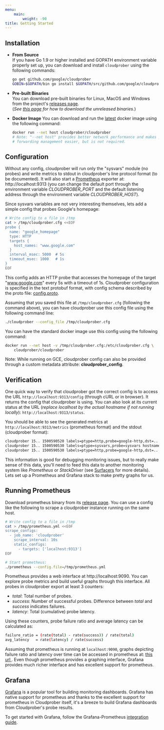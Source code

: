 ```yaml
---
menu:
    main:
        weight: -90
title: Getting Started
---
```


## Installation

* __From Source__  
If you have Go 1.9 or higher installed and GOPATH environment variable properly set up, you
can download and install `cloudprober` using the following commands:

  ```bash
  go get github.com/google/cloudprober
  GOBIN=$GOPATH/bin go install $GOPATH/src/github.com/google/cloudprober/cmd/cloudprober.go
  ```

* __Pre-built Binaries__  
You can download pre-built binaries for Linux, MacOS and Windows from the
project's [releases page](http://github.com/google/cloudprober/releases).  
(_See [this page](
https://github.com/google/cloudprober/wiki/Download-unreleased-binaries) for
how to download the unreleased binaries._)

* __Docker Image__
You can download and run the [latest](
https://github.com/google/cloudprober/wiki/Docker-versions) docker image using
the following command:

  ```bash
  docker run --net host cloudprober/cloudprober
  # Note: "--net host" provides better network performance and makes port
  # forwarding management easier, but is not required.
  ```

## Configuration

Without any config, cloudprober will run only the "sysvars" module (no probes) and write metrics to stdout in cloudprober's line protocol format (to be documented). It will also start a [Prometheus](http://prometheus.io) exporter at: http://localhost:9313 (you can change the default port through the environment variable *CLOUDPROBER_PORT* and the default listening address through the environment variable *CLOUDPROBER_HOST*).

Since sysvars variables are not very interesting themselves, lets add a simple
config that probes Google's homepage:

```bash
# Write config to a file in /tmp
cat > /tmp/cloudprober.cfg <<EOF
probe {
  name: "google_homepage"
  type: HTTP
  targets {
    host_names: "www.google.com"
  }
  interval_msec: 5000  # 5s
  timeout_msec: 1000   # 1s
}
EOF
```

This config adds an HTTP probe that accesses the homepage of the target "www.google.com" every 5s with a timeout of 1s. Cloudprober configuration is specified in the text protobuf format, with config schema described by the proto file: [config.proto](https://github.com/google/cloudprober/blob/master/config/proto/config.proto).

Assuming that you saved this file at `/tmp/cloudprober.cfg` (following the command above), you can have cloudprober use this config file using the following command line:

```bash
./cloudprober --config_file /tmp/cloudprober.cfg
```

You can have the standard docker image use this config using the following
command:

```bash
docker run --net host -v /tmp/cloudprober.cfg:/etc/cloudprober.cfg \
    cloudprober/cloudprober
```

Note: While running on GCE, cloudprober config can also be provided through a
custom metadata attribute: __cloudprober\_config__.

## Verification

One quick way to verify that cloudprober got the correct config is to access the URL `http://localhost:9313/config` (through cURL or in browser). It returns the config that cloudprober is using. You can also look at its current status at the URL (_replace localhost by the actual hostname if not running locally_): `http://localhost:9313/status`.

You should be able to see the generated metrics at `http://localhost:9313/metrics` (prometheus format) and the stdout (cloudprober format):

```bash
cloudprober 15.. 1500590520 labels=ptype=http,probe=google-http,dst=.. total=17 success=17 latency=180835
cloudprober 15.. 1500590530 labels=ptype=sysvars,probe=sysvars hostname="manugarg-ws" uptime=100
cloudprober 15.. 1500590530 labels=ptype=http,probe=google-http,dst=.. total=19 success=19 latency=211644
```

This information is good for debugging monitoring issues, but to really make sense of this data, you'll need to feed this data to another monitoring system like _Prometheus_ or _StackDriver_ (see [Surfacers](/surfacers/overview) for more details). Lets set up a Prometheus and Grafana stack to make pretty graphs for us.

## Running Prometheus

Download prometheus binary from its [release page](https://prometheus.io/download/). You can use a config like the following
to scrape a cloudprober instance running on the same host.

```bash
# Write config to a file in /tmp
cat > /tmp/prometheus.yml <<EOF
scrape_configs:
  - job_name: 'cloudprober'
    scrape_interval: 10s
    static_configs:
      - targets: ['localhost:9313']
EOF

# Start prometheus:
./prometheus --config.file=/tmp/prometheus.yml
```

Prometheus provides a web interface at http://localhost:9090. You can explore probe metrics and
build useful graphs through this interface. All probes in cloudprober export at least 3 counters:

* _total_: Total number of probes.
* _success_: Number of successful probes. Difference between _total_ and
_success_ indicates failures.
* _latency_: Total (cumulative) probe latency.

Using these counters, probe failure ratio and average latency can be calculated
as:

```bash
failure_ratio = (rate(total) - rate(success)) / rate(total)
avg_latency   = rate(latency) / rate(success)
```

Assuming that prometheus is running at `localhost:9090`, graphs depicting
failure ratio and latency over time can be accessed in prometheus at: [this url ]("http://localhost:9090/graph?g0.range_input=1h&g0.expr=(rate(total%5B1m%5D)+-+rate(success%5B1m%5D))+%2F+rate(total%5B1m%5D)&g0.tab=0&g1.range_input=1h&g1.expr=rate(latency%5B1m%5D)+%2F+rate(success%5B1m%5D)+%2F+1000&g1.tab=0").
Even though prometheus provides a graphing interface, Grafana provides much
richer interface and has excellent support for prometheus.

## Grafana

[Grafana](https://grafana.com) is a popular tool for building monitoring dashboards. Grafana has native support for prometheus and thanks to the excellent support for prometheus in Cloudprober itself, it's a breeze to build Grafana dashboards from Cloudprober's probe results.

To get started with Grafana, follow the Grafana-Prometheus
[integration guide](https://prometheus.io/docs/visualization/grafana/).
